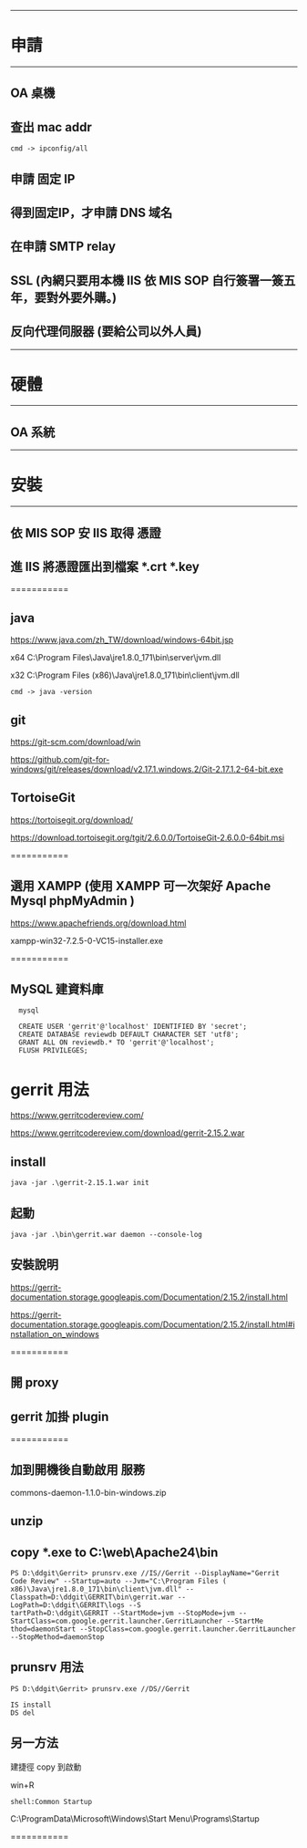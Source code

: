 
---------------------------------------------------
# 申請
---------------------------------------------------
## OA 桌機

## 查出 mac addr

```cmd -> ipconfig/all ```

## 申請 固定 IP

## 得到固定IP，才申請 DNS 域名

## 在申請 SMTP relay

## SSL (內網只要用本機 IIS 依 MIS SOP 自行簽署一簽五年，要對外要外購。)
## 反向代理伺服器 (要給公司以外人員)

---------------------------------------------------
# 硬體
---------------------------------------------------
## OA 系統



---------------------------------------------------
# 安裝
---------------------------------------------------
## 依 MIS SOP 安 IIS 取得 憑證

## 進 IIS 將憑證匯出到檔案 *.crt *.key

===========

## java
https://www.java.com/zh_TW/download/windows-64bit.jsp

x64 C:\Program Files\Java\jre1.8.0_171\bin\server\jvm.dll

x32 C:\Program Files (x86)\Java\jre1.8.0_171\bin\client\jvm.dll

```cmd -> java -version```

## git
https://git-scm.com/download/win

https://github.com/git-for-windows/git/releases/download/v2.17.1.windows.2/Git-2.17.1.2-64-bit.exe

## TortoiseGit
https://tortoisegit.org/download/

https://download.tortoisegit.org/tgit/2.6.0.0/TortoiseGit-2.6.0.0-64bit.msi

===========

## 選用 XAMPP (使用 XAMPP 可一次架好 Apache Mysql phpMyAdmin )

https://www.apachefriends.org/download.html

xampp-win32-7.2.5-0-VC15-installer.exe

===========
## MySQL 建資料庫
```
  mysql

  CREATE USER 'gerrit'@'localhost' IDENTIFIED BY 'secret';
  CREATE DATABASE reviewdb DEFAULT CHARACTER SET 'utf8';
  GRANT ALL ON reviewdb.* TO 'gerrit'@'localhost';
  FLUSH PRIVILEGES;
```

# gerrit 用法
https://www.gerritcodereview.com/

https://www.gerritcodereview.com/download/gerrit-2.15.2.war

## install
```
java -jar .\gerrit-2.15.1.war init
```
## 起動
```
java -jar .\bin\gerrit.war daemon --console-log
```

## 安裝說明
https://gerrit-documentation.storage.googleapis.com/Documentation/2.15.2/install.html

https://gerrit-documentation.storage.googleapis.com/Documentation/2.15.2/install.html#installation_on_windows

===========

## 開 proxy

## gerrit 加掛 plugin

===========

## 加到開機後自動啟用 服務

commons-daemon-1.1.0-bin-windows.zip

## unzip

## copy *.exe to C:\web\Apache24\bin
```
PS D:\ddgit\Gerrit> prunsrv.exe //IS//Gerrit --DisplayName="Gerrit Code Review" --Startup=auto --Jvm="C:\Program Files (
x86)\Java\jre1.8.0_171\bin\client\jvm.dll" --Classpath=D:\ddgit\GERRIT\bin\gerrit.war --LogPath=D:\ddgit\GERRIT\logs --S
tartPath=D:\ddgit\GERRIT --StartMode=jvm --StopMode=jvm --StartClass=com.google.gerrit.launcher.GerritLauncher --StartMe
thod=daemonStart --StopClass=com.google.gerrit.launcher.GerritLauncher --StopMethod=daemonStop
```
## prunsrv 用法
```
PS D:\ddgit\Gerrit> prunsrv.exe //DS//Gerrit 

IS install
DS del
```

## 另一方法
建捷徑 copy 到啟動

win+R

```shell:Common Startup```

C:\ProgramData\Microsoft\Windows\Start Menu\Programs\Startup

===========





